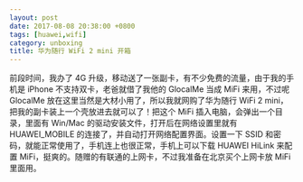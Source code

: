 ```yaml
---
layout: post
date: 2017-08-08 20:38:00 +0800
tags: [huawei,wifi]
category: unboxing
title: 华为随行 WiFi 2 mini 开箱
---
```


前段时间，我办了 4G 升级，移动送了一张副卡，有不少免费的流量，由于我的手机是 iPhone 不支持双卡，老爸就借了我他的 GlocalMe 当成 MiFi 来用，不过呢 GlocalMe 放在这里当然是大材小用了，所以我就网购了华为随行 WiFi 2 mini，把我的副卡装上一个壳放进去就可以了！把这个 MiFi 插入电脑，会弹出一个目录，里面有 Win/Mac 的驱动安装文件，打开后在网络设置里就有 HUAWEI_MOBILE 的连接了，并自动打开网络配置界面。设置一下 SSID 和密码，就能正常使用了，手机连上也很正常，手机上可以下载 HUAWEI HiLink 来配置 MiFi，挺爽的。随赠的有联通的上网卡，不过我准备在北京买个上网卡放 MiFi 里面用。
